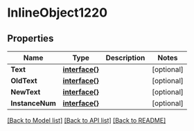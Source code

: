 # InlineObject1220

## Properties

Name | Type | Description | Notes
------------ | ------------- | ------------- | -------------
**Text** | [**interface{}**](.md) |  | [optional] 
**OldText** | [**interface{}**](.md) |  | [optional] 
**NewText** | [**interface{}**](.md) |  | [optional] 
**InstanceNum** | [**interface{}**](.md) |  | [optional] 

[[Back to Model list]](../README.md#documentation-for-models) [[Back to API list]](../README.md#documentation-for-api-endpoints) [[Back to README]](../README.md)


